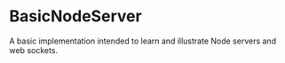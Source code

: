 # BasicNodeServer
A basic implementation intended to learn and illustrate Node servers and web sockets.
